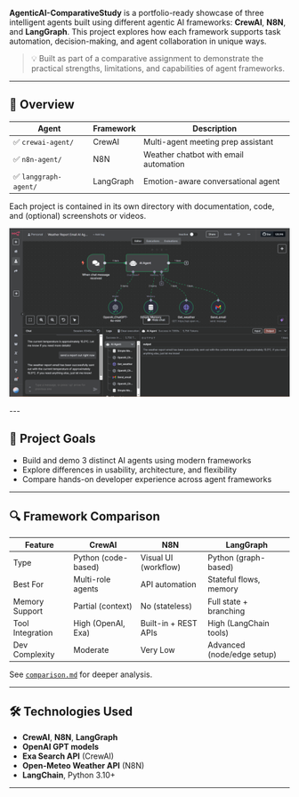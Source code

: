 **AgenticAI-ComparativeStudy** is a portfolio-ready showcase of three intelligent agents built using different agentic AI frameworks: **CrewAI**, **N8N**, and **LangGraph**. This project explores how each framework supports task automation, decision-making, and agent collaboration in unique ways.

> 💡 Built as part of a comparative assignment to demonstrate the practical strengths, limitations, and capabilities of agent frameworks.

---

## 🚀 Overview

| Agent | Framework | Description |
|-------|-----------|-------------|
| ✅ `crewai-agent/` | CrewAI | Multi-agent meeting prep assistant |
| ✅ `n8n-agent/`    | N8N    | Weather chatbot with email automation |
| ✅ `langgraph-agent/` | LangGraph | Emotion-aware conversational agent |

Each project is contained in its own directory with documentation, code, and (optional) screenshots or videos.

<p align="center"><img src="assets/n8n.PNG" width="1920"/></p>
---

## 🎯 Project Goals

- Build and demo 3 distinct AI agents using modern frameworks
- Explore differences in usability, architecture, and flexibility
- Compare hands-on developer experience across agent frameworks

---

## 🔍 Framework Comparison

| Feature              | CrewAI             | N8N                   | LangGraph               |
|----------------------|--------------------|------------------------|--------------------------|
| Type                 | Python (code-based) | Visual UI (workflow)  | Python (graph-based)     |
| Best For             | Multi-role agents   | API automation         | Stateful flows, memory   |
| Memory Support       | Partial (context)   | No (stateless)         | Full state + branching   |
| Tool Integration     | High (OpenAI, Exa)  | Built-in + REST APIs   | High (LangChain tools)   |
| Dev Complexity       | Moderate            | Very Low               | Advanced (node/edge setup) |

See [`comparison.md`](./comparison.md) for deeper analysis.

---

## 🛠️ Technologies Used

- **CrewAI**, **N8N**, **LangGraph**
- **OpenAI GPT models**
- **Exa Search API** (CrewAI)
- **Open-Meteo Weather API** (N8N)
- **LangChain**, Python 3.10+

---
